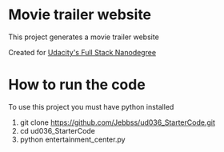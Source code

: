 # Movie trailer website
This project generates a movie trailer website

Created for [Udacity's Full Stack Nanodegree](https://www.udacity.com/course/full-stack-web-developer-nanodegree--nd004)

# How to run the code

To use this project you must have python installed

1. git clone https://github.com/Jebbss/ud036_StarterCode.git
2. cd ud036_StarterCode
3. python entertainment_center.py
